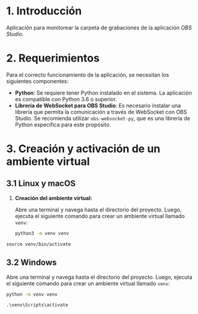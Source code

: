 # 1. Introducción

Aplicación para monitorear la carpeta de grabaciones de la aplicación *OBS Studio*.

# 2. Requerimientos

Para el correcto funcionamiento de la aplicación, se necesitan los siguientes componentes:

- **Python**: Se requiere tener Python instalado en el sistema. La aplicación es compatible con Python 3.6 o superior.
- **Librería de WebSocket para OBS Studio**: Es necesario instalar una librería que permita la comunicación a través de WebSocket con OBS Studio. Se recomienda utilizar `obs-websocket-py`, que es una librería de Python específica para este propósito.

# 3. Creación y activación de un ambiente virtual

## 3.1 Linux y macOS

1. **Creación del ambiente virtual:**

   Abre una terminal y navega hasta el directorio del proyecto. Luego, ejecuta el siguiente comando para crear un ambiente virtual llamado `venv`:

   ```bash
   python3 -m venv venv
   ```

`source venv/bin/activate`

## 3.2 Windows

   Abre una terminal y navega hasta el directorio del proyecto. Luego, ejecuta el siguiente comando para crear un ambiente virtual llamado `venv`:

   ```bash
   python -m venv venv
   ```

`.\venv\Scripts\activate`
